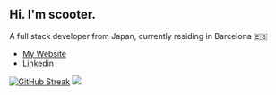 ## Hi. I'm scooter.
A full stack developer from Japan, currently residing in Barcelona 🇪🇸
- [My Website](https://www.ryuichirosuzuki.com/)
- [Linkedin](https://www.linkedin.com/in/suzukiryuichiro/)

[![GitHub Streak](https://streak-stats.demolab.com?user=SuzukiRyuichiro&theme=vue-dark)](https://git.io/streak-stats)
[![](https://visitcount.itsvg.in/api?id=SuzukiRyuichiro&label=Profile%20Views&color=12&icon=5&pretty=true)](https://visitcount.itsvg.in)
